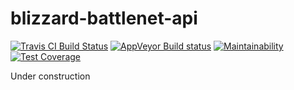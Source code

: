 # blizzard-battlenet-api

[![Travis CI Build Status](https://travis-ci.org/lukemnet/blizzard-battlenet-api.svg?branch=master)](https://travis-ci.org/lukemnet/blizzard-battlenet-api)
[![AppVeyor Build status](https://ci.appveyor.com/api/projects/status/uevma0vydlu52bcd/branch/master?svg=true)](https://ci.appveyor.com/project/lwojcik/blizzard-battlenet-api/branch/master)
[![Maintainability](https://api.codeclimate.com/v1/badges/5041cecd7411708e044d/maintainability)](https://codeclimate.com/github/lwojcik/blizzard-battlenet-api/maintainability)
[![Test Coverage](https://api.codeclimate.com/v1/badges/5041cecd7411708e044d/test_coverage)](https://codeclimate.com/github/lwojcik/blizzard-battlenet-api/test_coverage)

Under construction
